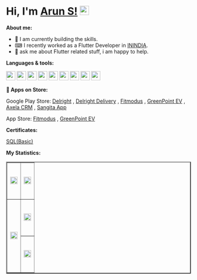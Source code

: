 # Hi, I'm [Arun S!](https://github.com/arunsacharyadev) <img src="https://media.giphy.com/media/hvRJCLFzcasrR4ia7z/giphy.gif" width="25px">

<!-- <p>
<img src="https://visitor-badge.glitch.me/badge?page_id=arunsacharyadev" alt="visitors" />
&nbsp;
<img src="https://komarev.com/ghpvc/?username=arunsacharyadev" alt="Profile views" />
&nbsp;
<img src="https://img.shields.io/github/followers/arunsacharyadev?label=Follow&style=social" alt="Profile views" />
</p> -->
  
**About me:**

- 📖 I am currently building the skills.
- ⌨ I recently worked as a Flutter Developer in [ININDIA](https://inindiatech.com).
- 💬 ask me about Flutter related stuff, i am happy to help.

**Languages & tools:**

<p>
<img height="25" src="https://img.shields.io/badge/dart-%2302569B.svg?logo=dart&style=for-the-badge&logoColor=white&color=01579b" />
<img height="25" src="https://img.shields.io/badge/flutter-%2302569B.svg?logo=flutter&style=for-the-badge&logoColor=white&color=08589C" />
<img height="25" src="https://img.shields.io/badge/java-%2302569B.svg?logo=java&style=for-the-badge&logoColor=white&color=f89820" />
<img height="25" src="https://img.shields.io/badge/sql-%2302569B.svg?logo=sql&style=for-the-badge&logoColor=white&color=00758F" />
<img height="25" src="https://img.shields.io/badge/firebase-%2302569B.svg?logo=firebase&style=for-the-badge&logoColor=white&color=F57C00" />
<img height="25" src="https://img.shields.io/badge/mysql-%2302569B.svg?logo=mysql&style=for-the-badge&logoColor=white&color=00758F" />
<img height="25" src="https://img.shields.io/badge/postman-%2302569B.svg?logo=postman&style=for-the-badge&logoColor=white&color=EF5b25" />
<img height="25" src="https://img.shields.io/badge/figma-%2302569B.svg?logo=figma&style=for-the-badge&logoColor=white&color=FF7262" />
<img height="25" src="https://img.shields.io/badge/git-%2302569B.svg?logo=git&style=for-the-badge&logoColor=white&color=F1502F" />
</p>

**🛒 Apps on Store:**

<p>
<!-- <img height="25" src="https://img.shields.io/static/v1?label=Google Play Store&message=.&logo=google-play&style=for-the-badge&logoColor=white&color=01875f" /> -->  
Google Play Store: <a href="https://play.google.com/store/apps/details?id=com.delright.inidev.android">Delright</a>
,
<a href="https://play.google.com/store/apps/details?id=com.delright_delivery.inidev.android">Delright Delivery</a>
,
<a href="https://play.google.com/store/apps/details?id=com.fitmodus.inidev.android">Fitmodus</a>
,
<a href="https://play.google.com/store/apps/details?id=com.GreenPointEV.Ltd">GreenPoint EV</a>
,
<a href="https://play.google.com/store/apps/details?id=in.emax.axelacrm">Axela CRM</a>
,
<a href="https://play.google.com/store/apps/details?id=com.sangita.inidev.android">Sangita App</a>
</p>

<p>
App Store: <a href="https://apps.apple.com/us/app/fitmodus/id1563216605">Fitmodus</a>
,
<a href="https://apps.apple.com/us/app/greenpoint-ev/id1553259119">GreenPoint EV</a>
</p>


**Certificates:**

<a href="https://www.hackerrank.com/certificates/42b07f6fccd3">SQL(Basic)</a>

**My Statistics:**

<table border="2px" style="width:100%;">
  <tr style="height:100px;">
    <td style="width:50%;">
      <img src="https://github-readme-stats.vercel.app/api?username=arunsacharyadev&theme=gotham&show_icons=true&hide_border=false" width="100%" height="100%" />
    </td>
    <td style="width:50%;">
      <img src="https://github-readme-streak-stats.herokuapp.com/?user=arunsacharyadev&theme=gotham&hide_border=false" width="100%" height="100%" />
    </td>
  </tr>
  <tr style="height:100px">
    <td rowspan="2" style="width:50%;">
      <img src="https://github-readme-stats.vercel.app/api/top-langs/?username=arunsacharyadev&theme=gotham&hide_langs_below=1" width="100%" height="100%" />
    </td>
    <td style="width:50%;">
    <img src="https://github-profile-summary-cards.vercel.app/api/cards/profile-details?username=arunsacharyadev&theme=nord_dark" width="100%" height="100%" />
    </td>
  </tr>
  <tr style="height:100px">
    <td style="width:50%;">
      <img src="https://github-profile-trophy.vercel.app/?username=arunsacharyadev" width="100%" height="100%" />
      <!-- <img src = "https://activity-graph.herokuapp.com/graph?username=arunsacharyadev&custom_title=Arun%20S%20Contribution%20Graph&theme=gotham&bg_color=282828&hide_border=false&line=d1a01f&point=c58545" width="100%" height="100%" /> -->
    </td>
  </tr>
</table>
